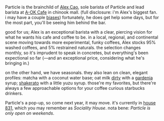 Particle is the brainchild of [Alex Cao](https://www.instagram.com/alex.yingjian/), sole barista of Particle and lead barista at [A-OK Cafe](https://www.instagram.com/a.okcafe/) in chinook mall. (full disclosure: i'm Alex's biggest fan. i may have a couple [biases](/about/#im-going-gonzo)) fortunately, he does get help some days, but for the most part, you'll be seeing him behind the bar.

good for us; Alex is an exceptional barista with a clear, piercing vision for what he wants his cafe and coffee to be. in a local, regional, and continental scene moving towards more experimental, funky coffees, Alex stocks 95% washed coffees, and 5% restrained naturals. the selection changes monthly, so it's imprudent to speak in concretes, but everything's been expectional so far (—and an exceptional price, considering what he's bringing in.)

on the other hand, we have seasonals. they also lean on clean, elegant profiles: matcha with a coconut water base; oat milk [dirty](https://europeancoffeetrip.com/dirty-coffee-recipe-milbok/) with a [gardenia](https://en.wikipedia.org/wiki/Gardenia) syrup; [shakerato](https://www.youtube.com/watch?v=XYUuot8lJAY) with a little yuzu syrup. those're my favorites, but there're always a few approachable options for your coffee curious starbucks drinkers.

Particle's a pop-up, so come next year, it may move. it's currently in [house 831](https://house831.com/), which you may remember as _Sociality House_. nota bene: _Particle is only open on weekends_.
